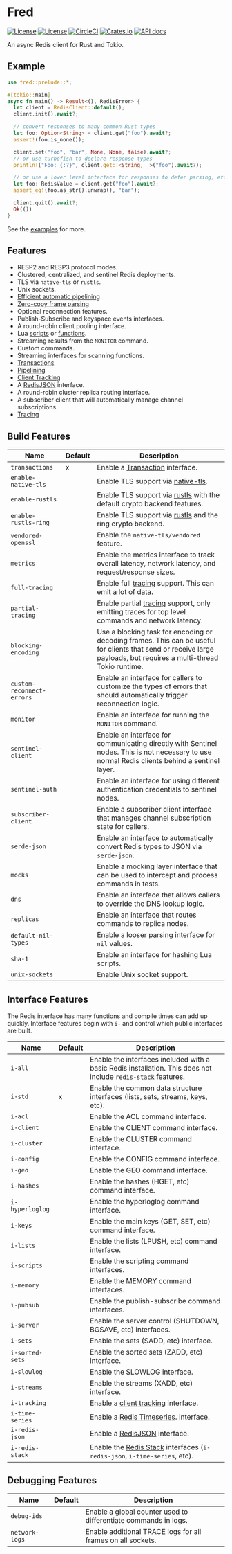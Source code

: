 Fred
====

[![License](https://img.shields.io/badge/license-MIT-blue.svg)](https://opensource.org/licenses/MIT)
[![License](https://img.shields.io/badge/License-Apache%202.0-blue.svg)](https://opensource.org/licenses/Apache-2.0)
[![CircleCI](https://circleci.com/gh/aembke/fred.rs/tree/main.svg?style=svg)](https://circleci.com/gh/aembke/fred.rs/tree/main)
[![Crates.io](https://img.shields.io/crates/v/fred.svg)](https://crates.io/crates/fred)
[![API docs](https://docs.rs/fred/badge.svg)](https://docs.rs/fred)

An async Redis client for Rust and Tokio.

## Example

```rust
use fred::prelude::*;

#[tokio::main]
async fn main() -> Result<(), RedisError> {
  let client = RedisClient::default();
  client.init().await?;

  // convert responses to many common Rust types
  let foo: Option<String> = client.get("foo").await?;
  assert!(foo.is_none());

  client.set("foo", "bar", None, None, false).await?;
  // or use turbofish to declare response types
  println!("Foo: {:?}", client.get::<String, _>("foo").await?);

  // or use a lower level interface for responses to defer parsing, etc
  let foo: RedisValue = client.get("foo").await?;
  assert_eq!(foo.as_str().unwrap(), "bar");

  client.quit().await?;
  Ok(())
}
```

See the [examples](https://github.com/aembke/fred.rs/tree/main/examples) for more.

## Features

* RESP2 and RESP3 protocol modes.
* Clustered, centralized, and sentinel Redis deployments.
* TLS via `native-tls` or `rustls`.
* Unix sockets.
* [Efficient automatic pipelining](bin/benchmark)
* [Zero-copy frame parsing](https://github.com/aembke/redis-protocol.rs)
* Optional reconnection features.
* Publish-Subscribe and keyspace events interfaces.
* A round-robin client pooling interface.
* Lua [scripts](https://redis.io/docs/interact/programmability/eval-intro/)
  or [functions](https://redis.io/docs/interact/programmability/functions-intro/).
* Streaming results from the `MONITOR` command.
* Custom commands.
* Streaming interfaces for scanning functions.
* [Transactions](https://redis.io/docs/interact/transactions/)
* [Pipelining](https://redis.io/topics/pipelining)
* [Client Tracking](https://redis.io/docs/manual/client-side-caching/)
* A [RedisJSON](https://github.com/RedisJSON/RedisJSON) interface.
* A round-robin cluster replica routing interface.
* A subscriber client that will automatically manage channel subscriptions.
* [Tracing](https://github.com/tokio-rs/tracing)

## Build Features

| Name                      | Default | Description                                                                                                                                                         |
|---------------------------|---------|---------------------------------------------------------------------------------------------------------------------------------------------------------------------|
| `transactions`            | x       | Enable a [Transaction](https://redis.io/docs/interact/transactions/) interface.                                                                                     |
| `enable-native-tls`       |         | Enable TLS support via [native-tls](https://crates.io/crates/native-tls).                                                                                           |
| `enable-rustls`           |         | Enable TLS support via [rustls](https://crates.io/crates/rustls) with the default crypto backend features.                                                          |
| `enable-rustls-ring`      |         | Enable TLS support via [rustls](https://crates.io/crates/rustls) and the ring crypto backend.                                                                       |
| `vendored-openssl`        |         | Enable the `native-tls/vendored` feature.                                                                                                                           |
| `metrics`                 |         | Enable the metrics interface to track overall latency, network latency, and request/response sizes.                                                                 |
| `full-tracing`            |         | Enable full [tracing](./src/trace/README.md) support. This can emit a lot of data.                                                                                  |
| `partial-tracing`         |         | Enable partial [tracing](./src/trace/README.md) support, only emitting traces for top level commands and network latency.                                           |
| `blocking-encoding`       |         | Use a blocking task for encoding or decoding frames. This can be useful for clients that send or receive large payloads, but requires a multi-thread Tokio runtime. |
| `custom-reconnect-errors` |         | Enable an interface for callers to customize the types of errors that should automatically trigger reconnection logic.                                              |
| `monitor`                 |         | Enable an interface for running the `MONITOR` command.                                                                                                              |
| `sentinel-client`         |         | Enable an interface for communicating directly with Sentinel nodes. This is not necessary to use normal Redis clients behind a sentinel layer.                      |
| `sentinel-auth`           |         | Enable an interface for using different authentication credentials to sentinel nodes.                                                                               |
| `subscriber-client`       |         | Enable a subscriber client interface that manages channel subscription state for callers.                                                                           |
| `serde-json`              |         | Enable an interface to automatically convert Redis types to JSON via `serde-json`.                                                                                  |
| `mocks`                   |         | Enable a mocking layer interface that can be used to intercept and process commands in tests.                                                                       |
| `dns`                     |         | Enable an interface that allows callers to override the DNS lookup logic.                                                                                           |
| `replicas`                |         | Enable an interface that routes commands to replica nodes.                                                                                                          |
| `default-nil-types`       |         | Enable a looser parsing interface for `nil` values.                                                                                                                 |
| `sha-1`                   |         | Enable an interface for hashing Lua scripts.                                                                                                                        |
| `unix-sockets`            |         | Enable Unix socket support.                                                                                                                                         |

## Interface Features

The Redis interface has many functions and compile times can add up quickly. Interface features begin with `i-` and
control which public interfaces are built.

| Name            | Default | Description                                                                                                   |
|-----------------|---------|---------------------------------------------------------------------------------------------------------------|
| `i-all`         |         | Enable the interfaces included with a basic Redis installation. This does not include `redis-stack` features. |
| `i-std`         | x       | Enable the common data structure interfaces (lists, sets, streams, keys, etc).                                |
| `i-acl`         |         | Enable the ACL command interface.                                                                             |
| `i-client`      |         | Enable the CLIENT command interface.                                                                          |
| `i-cluster`     |         | Enable the CLUSTER command interface.                                                                         |
| `i-config`      |         | Enable the CONFIG command interface.                                                                          |
| `i-geo`         |         | Enable the GEO command interface.                                                                             |
| `i-hashes`      |         | Enable the hashes (HGET, etc) command interface.                                                              |
| `i-hyperloglog` |         | Enable the hyperloglog command interface.                                                                     |
| `i-keys`        |         | Enable the main keys (GET, SET, etc) command interface.                                                       |
| `i-lists`       |         | Enable the lists (LPUSH, etc) command interface.                                                              |
| `i-scripts`     |         | Enable the scripting command interfaces.                                                                      |
| `i-memory`      |         | Enable the MEMORY command interfaces.                                                                         |
| `i-pubsub`      |         | Enable the publish-subscribe command interfaces.                                                              |
| `i-server`      |         | Enable the server control (SHUTDOWN, BGSAVE, etc) interfaces.                                                 |
| `i-sets`        |         | Enable the sets (SADD, etc) interface.                                                                        |
| `i-sorted-sets` |         | Enable the sorted sets (ZADD, etc) interface.                                                                 |
| `i-slowlog`     |         | Enable the SLOWLOG interface.                                                                                 |
| `i-streams`     |         | Enable the streams (XADD, etc) interface.                                                                     |
| `i-tracking`    |         | Enable a [client tracking](https://redis.io/docs/manual/client-side-caching/) interface.                      |
| `i-time-series` |         | Enable a [Redis Timeseries](https://redis.io/docs/data-types/timeseries/).  interface.                        |
| `i-redis-json`  |         | Enable a [RedisJSON](https://github.com/RedisJSON/RedisJSON) interface.                                       |
| `i-redis-stack` |         | Enable the [Redis Stack](https://github.com/redis-stack) interfaces (`i-redis-json`, `i-time-series`, etc).   |

## Debugging Features

| Name           | Default | Description                                                     |
|----------------|---------|-----------------------------------------------------------------|
| `debug-ids`    |         | Enable a global counter used to differentiate commands in logs. |
| `network-logs` |         | Enable additional TRACE logs for all frames on all sockets.     |
